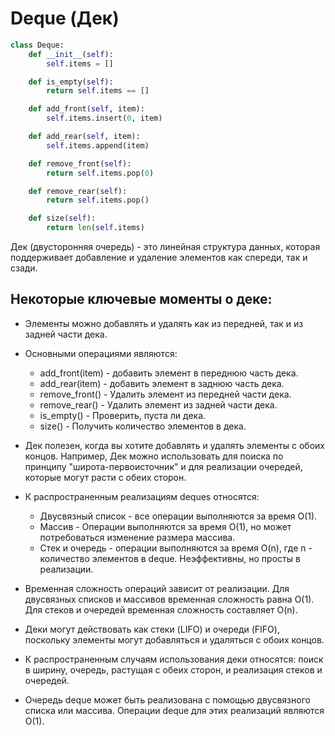 # Deque (Дек)
```py
class Deque:
    def __init__(self):
        self.items = []

    def is_empty(self):
        return self.items == []

    def add_front(self, item):
        self.items.insert(0, item)

    def add_rear(self, item):
        self.items.append(item)

    def remove_front(self):
        return self.items.pop(0)

    def remove_rear(self):
        return self.items.pop()

    def size(self):
        return len(self.items)
```

Дек (двусторонняя очередь) - это линейная структура данных, которая поддерживает добавление и удаление элементов как спереди, так и сзади.

## Некоторые ключевые моменты о деке:

- Элементы можно добавлять и удалять как из передней, так и из задней части дека.

- Основными операциями являются:
    - add_front(item) - добавить элемент в переднюю часть дека.
    - add_rear(item) - добавить элемент в заднюю часть дека.
    - remove_front() - Удалить элемент из передней части дека.
    - remove_rear() - Удалить элемент из задней части дека.
    - is_empty() - Проверить, пуста ли дека.
    - size() - Получить количество элементов в дека.

- Дек полезен, когда вы хотите добавлять и удалять элементы с обоих концов. Например, Дек можно использовать для поиска по принципу "широта-первоисточник" и для реализации очередей, которые могут расти с обеих сторон.

- К распространенным реализациям deques относятся:
    - Двусвязный список - все операции выполняются за время O(1).
    - Массив - Операции выполняются за время O(1), но может потребоваться изменение размера массива.
    - Стек и очередь - операции выполняются за время O(n), где n - количество элементов в deque. Неэффективны, но просты в реализации.

- Временная сложность операций зависит от реализации. Для двусвязных списков и массивов временная сложность равна O(1). Для стеков и очередей временная сложность составляет O(n).

- Деки могут действовать как стеки (LIFO) и очереди (FIFO), поскольку элементы могут добавляться и удаляться с обоих концов.

- К распространенным случаям использования деки относятся: поиск в ширину, очередь, растущая с обеих сторон, и реализация стеков и очередей.

- Очередь deque может быть реализована с помощью двусвязного списка или массива. Операции deque для этих реализаций являются O(1).
  